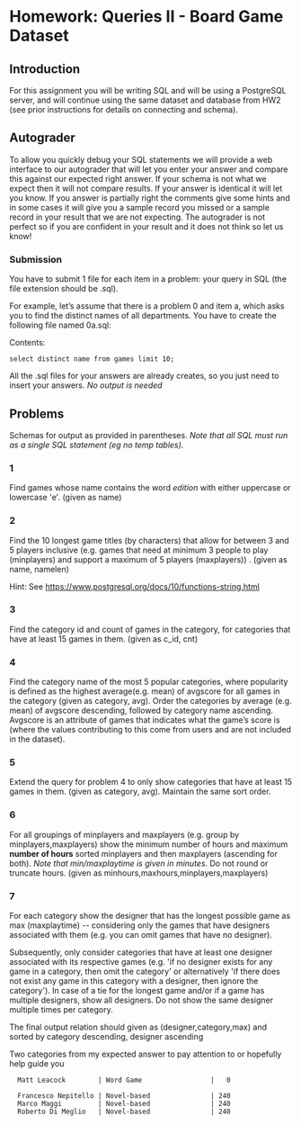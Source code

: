 # Homework: Queries II - Board Game Dataset

## Introduction

For this assignment you will be writing SQL and will be using a PostgreSQL server, and will continue using the same dataset and database from HW2 (see prior instructions for details on connecting and schema).

## Autograder
To allow you quickly debug your SQL statements we will provide a web interface to our autograder that will let you enter your answer and compare this against our expected right answer. If your schema is not what
we expect then it will not compare results. If your answer is identical it will let you know. If you answer is partially right the comments give some hints and in some cases it will give you a sample record you missed or a sample record in your result that we are not expecting. The autograder is not perfect so if you are confident in your result and it does not think so let us know!


### Submission

You have to submit 1 file for each item in a problem:  your query in SQL
(the file extension should be .sql).

For example, let’s assume that there is a problem 0 and item a, which
asks you to find the distinct names of all departments. You have to create the following file named 0a.sql:

Contents:

`select distinct name from games limit 10;`

All the .sql  files for your answers are already creates, so you just need to insert your answers.
*No output is needed*


## Problems
Schemas for output as provided in parentheses. *Note that all SQL must run as a single SQL statement (eg no temp tables).*

### 1
 Find games whose name contains the word *edition* with either uppercase or lowercase 'e'. (given as name)

### 2
Find the 10 longest game titles (by characters)  that allow for between 3 and 5 players inclusive (e.g. games that need at minimum 3 people to play (minplayers) and support a maximum of 5 players (maxplayers)) . (given as name, namelen)

Hint: See https://www.postgresql.org/docs/10/functions-string.html 

### 3
Find the category id and count of games in the category, for categories that have at least 15 games in them. (given as c_id, cnt)

### 4
Find the category name of the most 5 popular categories, where popularity is defined as the highest average(e.g. mean) of avgscore for all  games in the category (given as category, avg). Order the categories by average (e.g. mean) of avgscore descending, followed by category name ascending. Avgscore is an attribute of games that indicates what the game’s score is (where the values contributing to this come from users and are not included in the dataset).

### 5
Extend the query for problem 4 to only show categories that have at least 15 games in them. (given as category, avg). Maintain the same sort order.

### 6
For all groupings of minplayers and maxplayers (e.g.  group by minplayers,maxplayers) show the minimum number of hours and maximum **number of hours** sorted minplayers and then maxplayers (ascending for both). *Note that min/maxplaytime is given in minutes*. Do not round or truncate hours. (given as minhours,maxhours,minplayers,maxplayers)

### 7
For each category show the designer that has the longest possible game as max (maxplaytime) -- considering only the games that have designers associated with them (e.g. you can omit games that have no designer).

Subsequently, only consider categories that have at least one designer associated with its respective games (e.g. 'if no designer exists for any game in a category, then omit the category' or alternatively 'if there does not exist any game in this category with a designer, then ignore the category').
In case of a tie for the longest game and/or if a game has multiple designers, show all designers. Do not show the same designer multiple times per category. 

The final output relation should given as (designer,category,max)  and sorted by category descending, designer ascending

Two categories  from my expected answer to pay attention to or hopefully help guide you 

```
  Matt Leacock        | Word Game                 |   0
```

```
  Francesco Nepitello | Novel-based               | 240
  Marco Maggi         | Novel-based               | 240
  Roberto Di Meglio   | Novel-based               | 240
```








